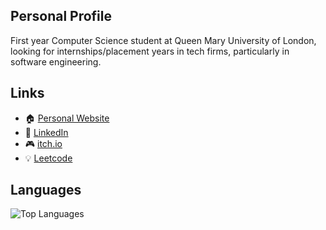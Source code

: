 ## Personal Profile
First year Computer Science student at Queen Mary University of London, looking for internships/placement years in tech firms, particularly in software engineering.

## Links
- 🏠 [Personal Website](https://faizana786.github.io/portfolio-website/index.html)
- 💼 [LinkedIn](https://www.linkedin.com/in/faizan17/)
- 🎮 [itch.io](https://outlaw-f.itch.io/)
- 💡 [Leetcode](https://leetcode.com/u/outlawf16/)

## Languages
![Top Languages](https://github-readme-stats.vercel.app/api/top-langs/?username=faizanA786&layout=compact&theme=dark)
